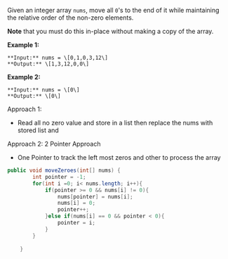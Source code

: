 Given an integer array `nums`, move all `0`'s to the end of it while maintaining the relative order of the non-zero elements.

**Note** that you must do this in-place without making a copy of the array.

**Example 1:**

```
**Input:** nums = \[0,1,0,3,12\]
**Output:** \[1,3,12,0,0\]
```
**Example 2:**

```
**Input:** nums = \[0\]
**Output:** \[0\]
```
Approach 1:

- Read all no zero value and store in a list then replace the nums with stored list and 

Approach 2: 2 Pointer Approach
- One Pointer to track the left most zeros and other to process the array
```java
public void moveZeroes(int[] nums) {
        int pointer = -1;
        for(int i =0; i< nums.length; i++){
            if(pointer >= 0 && nums[i] != 0){
                nums[pointer] = nums[i];
                nums[i] = 0;
                pointer++;
            }else if(nums[i] == 0 && pointer < 0){
                pointer = i;
            }
        }
        
    }
```
